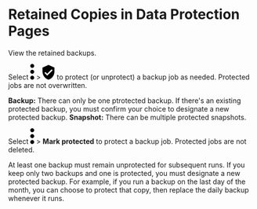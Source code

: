# Retained Copies in Data Protection Pages
View the retained backups.

Select 
![../Images/more_vert_kebob-15px.svg](../Images/more_vert_kebob-15px.svg) > ![../Images/verified_user_protected-15px.svg](../Images/verified_user_protected-15px.svg) to protect (or unprotect) a backup job as needed. Protected jobs are not overwritten.

**Backup:** There can only be one ptrotected backup. If there's an existing protected backup, you must confirm your choice to designate a new protected backup.
**Snapshot:** There can be multiple protected snapshots.

Select 
![../Images/more_vert_kebob-15px.svg](../Images/more_vert_kebob-15px.svg) > **Mark protected** to protect a backup job. Protected jobs are not deleted.

At least one backup must remain unprotected for subsequent runs. If you keep only two backups and one is protected, you must designate a new protected backup. For example, if you run a backup on the last day of the month, you can choose to protect that copy, then replace the daily backup whenever it runs.

